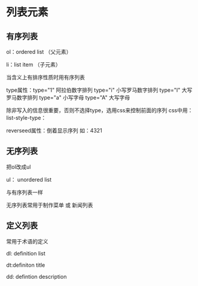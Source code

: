 # 列表元素

## 有序列表

ol：ordered list （父元素）

li：list item （子元素）

当含义上有排序性质时用有序列表

type属性：type="1"  阿拉伯数字排列
          type="i" 小写罗马数字排列
          type="I" 大写罗马数字排列
          type="a" 小写字母
          type="A" 大写字母

除非写入的信息很重要，否则不选择type，选用css来控制前面的序列
css中用：list-style-type：

reverseed属性：倒着显示序列  如：4321

## 无序列表

把ol改成ul

ul： unordered list

与有序列表一样

无序列表常用于制作菜单 或 新闻列表

## 定义列表

常用于术语的定义

dl: definition list

dt:definiton title

dd: defintion description

